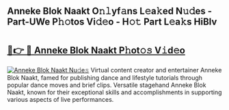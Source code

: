 ## Anneke Blok Naakt O𝚗𝚕yf𝚊ns L𝚎a𝚔ed N𝚞𝚍es - Part-UWe P𝚑𝚘tos Vi𝚍𝚎o - H𝚘𝚝 Part L𝚎a𝚔s HiBlv

# <h2><a href="http://kf24j6.oniu.top/?m=Anneke+Blok+Naakt">🔗👉 🔴 Anneke Blok Naakt P𝚑ot𝚘𝚜 V𝚒d𝚎o</a></h2>

[![Anneke Blok Naakt Nu𝚍e𝚜](https://i.imgur.com/0qMVB7G.gif)](http://kf24j6.oniu.top/?m=Anneke+Blok+Naakt)
Virtual content creator and entertainer Anneke Blok Naakt, famed for publishing dance and lifestyle tutorials through popular dance moves and brief clips. Versatile stagehand Anneke Blok Naakt, known for their exceptional skills and accomplishments in supporting various aspects of live performances.  
